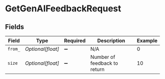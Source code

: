 # GetGenAIFeedbackRequest


## Fields

| Field                        | Type                         | Required                     | Description                  | Example                      |
| ---------------------------- | ---------------------------- | ---------------------------- | ---------------------------- | ---------------------------- |
| `from_`                      | *Optional[float]*            | :heavy_minus_sign:           | N/A                          | 0                            |
| `size`                       | *Optional[float]*            | :heavy_minus_sign:           | Number of feedback to return | 10                           |